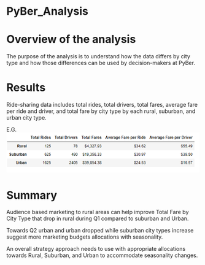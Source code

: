 # PyBer_Analysis
# Overview of the analysis

The purpose of the analysis is to understand how the data differs by city type and how those differences can be used by decision-makers at PyBer.

# Results

Ride-sharing data includes total rides, total drivers, total fares, average fare per ride and driver, and total fare by city type by each rural, suburban, and urban city type. 

E.G. 
![image](Resources/summary.png)

# Summary

Audience based marketing to rural areas can help improve Total Fare by City Type that drop in rural during Q1 compared to suburban and Urban. 

Towards Q2 urban and urban dropped while suburban city types increase suggest more marketing budgets allocations with seasonality. 

An overall strategy approach needs to use with appropriate allocations towards Rural, Suburban, and Urban to accommodate seasonality changes. 
